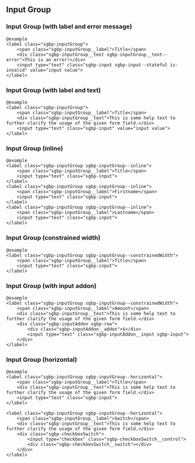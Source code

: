 ## Input Group

### Input Group (with label and error message)

    @example
    <label class="sgbp-inputGroup">
        <span class="sgbp-inputGroup__label">Title</span>
        <div class="sgbp-inputGroup__text sgbp-inputGroup__text--error">This is an error!</div>
        <input type="text" class="sgbp-input sgbp-input--stateful is-invalid" value="input value">
    </label>

### Input Group (with label and text)

    @example
    <label class="sgbp-inputGroup">
        <span class="sgbp-inputGroup__label">Title</span>
        <div class="sgbp-inputGroup__text">This is some help text to further clarify the usage of the given form field.</div>
        <input type="text" class="sgbp-input" value="input value">
    </label>

### Input Group (inline)

    @example
    <label class="sgbp-inputGroup sgbp-inputGroup--inline">
        <span class="sgbp-inputGroup__label">Title</span>
        <input type="text" class="sgbp-input">
    </label>
    <label class="sgbp-inputGroup sgbp-inputGroup--inline">
        <span class="sgbp-inputGroup__label">Firstname</span>
        <input type="text" class="sgbp-input">
    </label>
    <label class="sgbp-inputGroup sgbp-inputGroup--inline">
        <span class="sgbp-inputGroup__label">Lastname</span>
        <input type="text" class="sgbp-input">
    </label>

### Input Group (constrained width)

    @example
    <label class="sgbp-inputGroup sgbp-inputGroup--constrainedWidth">
        <span class="sgbp-inputGroup__label">Title</span>
        <input type="text" class="sgbp-input">
    </label>

### Input Group (with input addon)

    @example
    <label class="sgbp-inputGroup sgbp-inputGroup--constrainedWidth">
        <span class="sgbp-inputGroup__label">Amount</span>
        <div class="sgbp-inputGroup__text">This is some help text to further clarify the usage of the given form field.</div>
        <div class="sgbp-inputAddon sgbp-row">
            <div class="sgbp-inputAddon__addon">$</div>
            <input type="text" class="sgbp-inputAddon__input sgbp-input">
        </div>
    </label>

### Input Group (horizontal)

    @example
    <label class="sgbp-inputGroup sgbp-inputGroup--horizontal">
        <span class="sgbp-inputGroup__label">Title</span>
        <div class="sgbp-inputGroup__text">This is some help text to further clarify the usage of the given form field.</div>
        <input type="text" class="sgbp-input">
    </label>

    <label class="sgbp-inputGroup sgbp-inputGroup--horizontal">
        <span class="sgbp-inputGroup__label">Switch</span>
        <div class="sgbp-inputGroup__text">This is some help text to further clarify the usage of the given form field.</div>
        <div class="sgbp-checkboxSwitch">
            <input type="checkbox" class="sgbp-checkboxSwitch__control">
            <div class="sgbp-checkboxSwitch__switch"></div>
        </div>
    </label>
